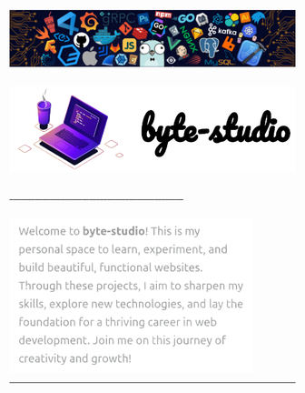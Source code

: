 <!-- top header -->
![header](other/assets/header.png)

<!-- Image and Title -->
$~~~~~~~~~~~~~~$![title](other/assets/title.png)

<!-- Break -->
$~~~~~~~~~~~~~~~~~~~~~~~~~~~~~~~~~~~~~~~~~~~~~~~~~~~~~~~~~~~~~~~~~~~~~~~~~~~~~~~~~~~~~~~~~~~~~~~~~~~~~~~~~~~~~~~~~~~~~~~~$ ________________________________________________

<!-- Description -->
$~~~~~~~~~~~~~~~~~~~~~~~~~~~~~~~~~~~~~~~~~~~~~~~~~~~~~~~~~~~~~~~~~~~~~~~~~~~~~~~~~~~~~~~~~~~~~~~~~~~~~~~~~~~~~~~~~~~~~~~~~~$![description](other/assets/description.png)
<br>

<!-- Break -->
____

